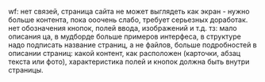 

wf: нет связей, страница сайта не может выглядеть как экран - нужно больше контента, пока ооочень слабо, требует серьезных доработак. нет обозначения кнопок, полей ввода, изображений и т.д. тз: мало описания ца, в мудборде больше примеров интерфеса, в структуре надо подписать название страниц, а не файлов, больше подробностей в описании страниц: какой контент, как расположен (карточки, абзац текста или фото), характеристика полей и кнопок должна быть внутри страницы.
